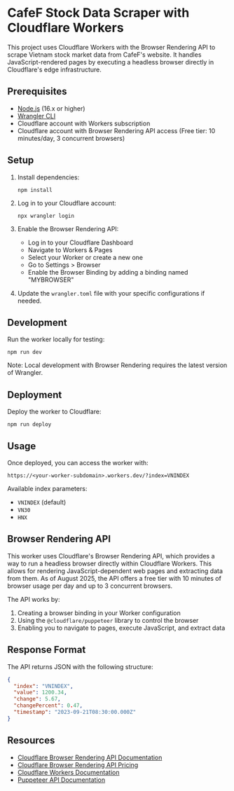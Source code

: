 # CafeF Stock Data Scraper with Cloudflare Workers

This project uses Cloudflare Workers with the Browser Rendering API to scrape Vietnam stock market data from CafeF's website. It handles JavaScript-rendered pages by executing a headless browser directly in Cloudflare's edge infrastructure.

## Prerequisites

- [Node.js](https://nodejs.org/) (16.x or higher)
- [Wrangler CLI](https://developers.cloudflare.com/workers/wrangler/install-and-update/)
- Cloudflare account with Workers subscription
- Cloudflare account with Browser Rendering API access (Free tier: 10 minutes/day, 3 concurrent browsers)

## Setup

1. Install dependencies:
   ```
   npm install
   ```

2. Log in to your Cloudflare account:
   ```
   npx wrangler login
   ```

3. Enable the Browser Rendering API:
   - Log in to your Cloudflare Dashboard
   - Navigate to Workers & Pages
   - Select your Worker or create a new one
   - Go to Settings > Browser
   - Enable the Browser Binding by adding a binding named "MYBROWSER"

4. Update the `wrangler.toml` file with your specific configurations if needed.

## Development

Run the worker locally for testing:
```
npm run dev
```

Note: Local development with Browser Rendering requires the latest version of Wrangler.

## Deployment

Deploy the worker to Cloudflare:
```
npm run deploy
```

## Usage

Once deployed, you can access the worker with:

```
https://<your-worker-subdomain>.workers.dev/?index=VNINDEX
```

Available index parameters:
- `VNINDEX` (default)
- `VN30`
- `HNX`

## Browser Rendering API

This worker uses Cloudflare's Browser Rendering API, which provides a way to run a headless browser directly within Cloudflare Workers. This allows for rendering JavaScript-dependent web pages and extracting data from them. As of August 2025, the API offers a free tier with 10 minutes of browser usage per day and up to 3 concurrent browsers.

The API works by:
1. Creating a browser binding in your Worker configuration
2. Using the `@cloudflare/puppeteer` library to control the browser
3. Enabling you to navigate to pages, execute JavaScript, and extract data

## Response Format

The API returns JSON with the following structure:

```json
{
  "index": "VNINDEX",
  "value": 1200.34,
  "change": 5.67,
  "changePercent": 0.47,
  "timestamp": "2023-09-21T08:30:00.000Z"
}
```

## Resources

- [Cloudflare Browser Rendering API Documentation](https://developers.cloudflare.com/browser-rendering/)
- [Cloudflare Browser Rendering API Pricing](https://developers.cloudflare.com/browser-rendering/platform/pricing/)
- [Cloudflare Workers Documentation](https://developers.cloudflare.com/workers/)
- [Puppeteer API Documentation](https://pptr.dev/)
